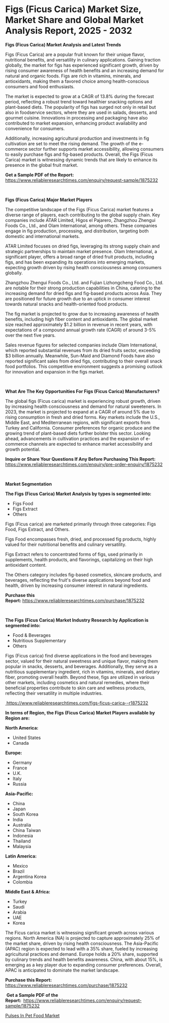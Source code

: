 <p><h1>Figs (Ficus Carica) Market Size, Market Share and Global Market Analysis Report, 2025 - 2032</h1></p><p><strong>Figs (Ficus Carica) Market Analysis and Latest Trends</strong></p>
<p><p>Figs (Ficus Carica) are a popular fruit known for their unique flavor, nutritional benefits, and versatility in culinary applications. Gaining traction globally, the market for figs has experienced significant growth, driven by rising consumer awareness of health benefits and an increasing demand for natural and organic foods. Figs are rich in vitamins, minerals, and antioxidants, making them a favored choice among health-conscious consumers and food enthusiasts.</p><p>The market is expected to grow at a CAGR of 13.8% during the forecast period, reflecting a robust trend toward healthier snacking options and plant-based diets. The popularity of figs has surged not only in retail but also in foodservice sectors, where they are used in salads, desserts, and gourmet cuisine. Innovations in processing and packaging have also contributed to market expansion, enhancing product availability and convenience for consumers.</p><p>Additionally, increasing agricultural production and investments in fig cultivation are set to meet the rising demand. The growth of the e-commerce sector further supports market accessibility, allowing consumers to easily purchase figs and fig-based products. Overall, the Figs (Ficus Carica) market is witnessing dynamic trends that are likely to enhance its presence in the global fruit market.</p></p>
<p><strong>Get a Sample PDF of the Report:&nbsp;</strong> <a href="https://www.reliableresearchtimes.com/enquiry/request-sample/1875232?utm_campaign=3358&utm_medium=2&utm_source=Github&utm_content=ia&utm_term=07042025&utm_id=figs-ficus-carica">https://www.reliableresearchtimes.com/enquiry/request-sample/1875232</a></p>
<p>&nbsp;</p>
<p><strong>Figs (Ficus Carica) Major Market Players</strong></p>
<p><p>The competitive landscape of the Figs (Ficus Carica) market features a diverse range of players, each contributing to the global supply chain. Key companies include ATAR Limited, Higos el Pajarero, Zhangzhou Zhengui Foods Co., Ltd., and Olam International, among others. These companies engage in fig production, processing, and distribution, targeting both domestic and international markets.</p><p>ATAR Limited focuses on dried figs, leveraging its strong supply chain and strategic partnerships to maintain market presence. Olam International, a significant player, offers a broad range of dried fruit products, including figs, and has been expanding its operations into emerging markets, expecting growth driven by rising health consciousness among consumers globally.</p><p>Zhangzhou Zhengui Foods Co., Ltd. and Fujian Lizhongcheng Food Co., Ltd. are notable for their strong production capabilities in China, catering to the increasing demand for dried figs and fig-based products across Asia. They are positioned for future growth due to an uptick in consumer interest towards natural snacks and health-oriented food products.</p><p>The fig market is projected to grow due to increasing awareness of health benefits, including high fiber content and antioxidants. The global market size reached approximately $1.2 billion in revenue in recent years, with expectations of a compound annual growth rate (CAGR) of around 3-5% over the next five years.</p><p>Sales revenue figures for selected companies include Olam International, which reported substantial revenues from its dried fruits sector, exceeding $3 billion annually. Meanwhile, Sun-Maid and Diamond Foods have also reported significant sales from dried figs, contributing to their overall snack food portfolios. This competitive environment suggests a promising outlook for innovation and expansion in the figs market.</p></p>
<p>&nbsp;</p>
<p><strong>What Are The Key Opportunities For Figs (Ficus Carica) Manufacturers?</strong></p>
<p><p>The global figs (Ficus carica) market is experiencing robust growth, driven by increasing health consciousness and demand for natural sweeteners. In 2023, the market is projected to expand at a CAGR of around 5% due to rising consumption in fresh and dried forms. Key markets include the U.S., Middle East, and Mediterranean regions, with significant exports from Turkey and California. Consumer preferences for organic produce and the growing trend of plant-based diets further bolster this sector. Looking ahead, advancements in cultivation practices and the expansion of e-commerce channels are expected to enhance market accessibility and growth potential.</p></p>
<p><strong>Inquire or Share Your Questions If Any Before Purchasing This Report:</strong> <a href="https://www.reliableresearchtimes.com/enquiry/pre-order-enquiry/1875232?utm_campaign=3358&utm_medium=2&utm_source=Github&utm_content=ia&utm_term=07042025&utm_id=figs-ficus-carica">https://www.reliableresearchtimes.com/enquiry/pre-order-enquiry/1875232</a></p>
<p>&nbsp;</p>
<p><strong>Market Segmentation</strong></p>
<p><strong>The Figs (Ficus Carica) Market Analysis by types is segmented into:</strong></p>
<p><ul><li>Figs Food</li><li>Figs Extract</li><li>Others</li></ul></p>
<p><p>Figs (Ficus carica) are marketed primarily through three categories: Figs Food, Figs Extract, and Others. </p><p>Figs Food encompasses fresh, dried, and processed fig products, highly valued for their nutritional benefits and culinary versatility. </p><p>Figs Extract refers to concentrated forms of figs, used primarily in supplements, health products, and flavorings, capitalizing on their high antioxidant content.</p><p>The Others category includes fig-based cosmetics, skincare products, and beverages, reflecting the fruit's diverse applications beyond food and health, driven by increasing consumer interest in natural ingredients.</p></p>
<p><strong>Purchase this Report:&nbsp;</strong><a href="https://www.reliableresearchtimes.com/purchase/1875232?utm_campaign=3358&utm_medium=2&utm_source=Github&utm_content=ia&utm_term=07042025&utm_id=figs-ficus-carica">https://www.reliableresearchtimes.com/purchase/1875232</a></p>
<p>&nbsp;</p>
<p><strong>The Figs (Ficus Carica) Market Industry Research by Application is segmented into:</strong></p>
<p><ul><li>Food & Beverages</li><li>Nutritious Supplementary</li><li>Others</li></ul></p>
<p><p>Figs (Ficus carica) find diverse applications in the food and beverages sector, valued for their natural sweetness and unique flavor, making them popular in snacks, desserts, and beverages. Additionally, they serve as a nutritious supplementary ingredient, rich in vitamins, minerals, and dietary fiber, promoting overall health. Beyond these, figs are utilized in various other markets, including cosmetics and natural remedies, where their beneficial properties contribute to skin care and wellness products, reflecting their versatility in multiple industries.</p></p>
<p><a href="https://www.reliableresearchtimes.com/figs-ficus-carica--r1875232?utm_campaign=3358&utm_medium=2&utm_source=Github&utm_content=ia&utm_term=07042025&utm_id=figs-ficus-carica">&nbsp;https://www.reliableresearchtimes.com/figs-ficus-carica--r1875232</a></p>
<p><strong>In terms of Region, the Figs (Ficus Carica) Market Players available by Region are:</strong></p>
<p>
    <p> <strong> North America: </strong>
        <ul>
            <li>United States</li>
            <li>Canada</li>
        </ul>
        </p> 
    <p> <strong> Europe: </strong>
        <ul>
            <li>Germany</li>
            <li>France</li>
            <li>U.K.</li>
            <li>Italy</li>
            <li>Russia</li>
        </ul>
        </p> 
    <p> <strong> Asia-Pacific: </strong>
        <ul>
            <li>China</li>
            <li>Japan</li>
            <li>South Korea</li>
            <li>India</li>
            <li>Australia</li>
            <li>China Taiwan</li>
            <li>Indonesia</li>
            <li>Thailand</li>
            <li>Malaysia</li>
        </ul>
        </p> 
    <p> <strong> Latin America: </strong>
        <ul>
            <li>Mexico</li>
            <li>Brazil</li>
            <li>Argentina Korea</li>
            <li>Colombia</li>
        </ul>
        </p> 
    <p> <strong> Middle East & Africa: </strong>
        <ul>
            <li>Turkey</li>
            <li>Saudi</li>
            <li>Arabia</li>
            <li>UAE</li>
            <li>Korea</li>
        </ul>
    </p>
    </p>
<p><p>The Ficus carica market is witnessing significant growth across various regions. North America (NA) is projected to capture approximately 25% of the market share, driven by rising health consciousness. The Asia-Pacific (APAC) region is expected to lead with a 35% share, fueled by increasing agricultural practices and demand. Europe holds a 20% share, supported by culinary trends and health benefits awareness. China, with about 15%, is emerging as a key player due to expanding consumer preferences. Overall, APAC is anticipated to dominate the market landscape.</p></p>
<p><strong>Purchase this Report: </strong><a href="https://www.reliableresearchtimes.com/purchase/1875232?utm_campaign=3358&utm_medium=2&utm_source=Github&utm_content=ia&utm_term=07042025&utm_id=figs-ficus-carica">https://www.reliableresearchtimes.com/purchase/1875232</a></p>
<p>&nbsp;<strong>Get a Sample PDF of the Report:&nbsp;&nbsp;</strong><a href="https://www.reliableresearchtimes.com/enquiry/request-sample/1875232?utm_campaign=3358&utm_medium=2&utm_source=Github&utm_content=ia&utm_term=07042025&utm_id=figs-ficus-carica">https://www.reliableresearchtimes.com/enquiry/request-sample/1875232</a></p>
<p><strong></strong></p>
<p><p><a href="https://github.com/porstheftyux/Market-Research-Report-List-1/blob/main/pulses-in-pet-food-market.md?utm_campaign=3358&utm_medium=2&utm_source=Github&utm_content=ia&utm_term=07042025&utm_id=figs-ficus-carica">Pulses In Pet Food Market</a></p></p>